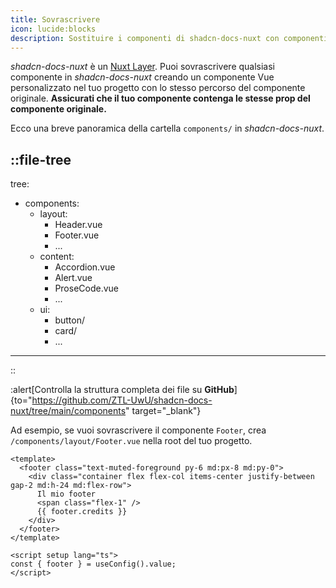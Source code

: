 ```yaml
---
title: Sovrascrivere
icon: lucide:blocks
description: Sostituire i componenti di shadcn-docs-nuxt con componenti Vue personalizzati.
---
```


_shadcn-docs-nuxt_ è un [Nuxt Layer](https://nuxt.com/docs/getting-started/layers). Puoi sovrascrivere qualsiasi componente in _shadcn-docs-nuxt_ creando un componente Vue personalizzato nel tuo progetto con lo stesso percorso del componente originale. **Assicurati che il tuo componente contenga le stesse prop del componente originale.**

Ecco una breve panoramica della cartella `components/` in _shadcn-docs-nuxt_.

::file-tree
---
tree:
  - components:
    - layout:
      - Header.vue
      - Footer.vue
      - ...
    - content:
      - Accordion.vue
      - Alert.vue
      - ProseCode.vue
      - ...
    - ui:
      - button/
      - card/
      - ...
---
::

:alert[Controlla la struttura completa dei file su **GitHub**]{to="https://github.com/ZTL-UwU/shadcn-docs-nuxt/tree/main/components" target="_blank"}

Ad esempio, se vuoi sovrascrivere il componente `Footer`, crea `/components/layout/Footer.vue` nella root del tuo progetto.

```vue [/components/layout/Footer.vue]
<template>
  <footer class="text-muted-foreground py-6 md:px-8 md:py-0">
    <div class="container flex flex-col items-center justify-between gap-2 md:h-24 md:flex-row">
      Il mio footer
      <span class="flex-1" />
      {{ footer.credits }}
    </div>
  </footer>
</template>

<script setup lang="ts">
const { footer } = useConfig().value;
</script>
```
